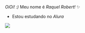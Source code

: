 _OiOi! :)_
Meu nome é _Raquel Robert!_ ✨
- Estou estudando no _Alura_

![](https://media1.tenor.com/m/rr_8HCuPhRQAAAAd/ussop-reverse.gif)

